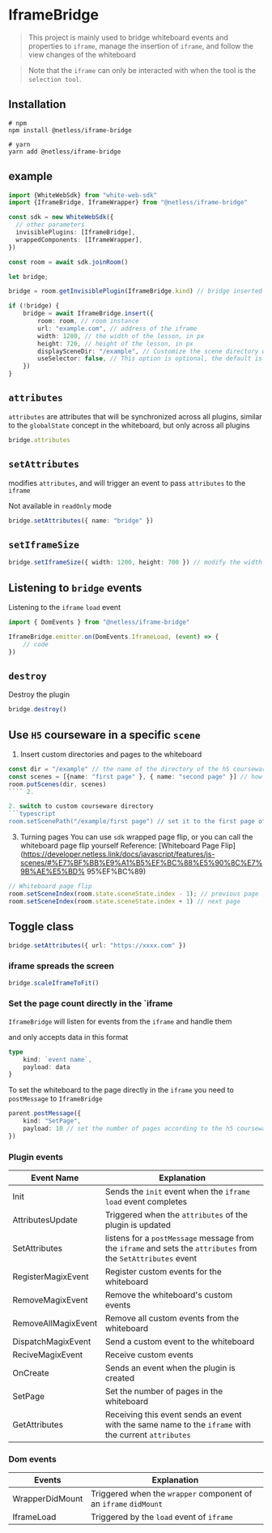 # IframeBridge

> This project is mainly used to bridge whiteboard events and properties to `iframe`, manage the insertion of `iframe`, and follow the view changes of the whiteboard

> Note that the `iframe` can only be interacted with when the tool is the `selection tool`.

## Installation
```
# npm
npm install @netless/iframe-bridge

# yarn
yarn add @netless/iframe-bridge
```

## example

``` typescript
import {WhiteWebSdk} from "white-web-sdk"
import {IframeBridge, IframeWrapper} from "@netless/iframe-bridge"

const sdk = new WhiteWebSdk({
  // other parameters
  invisiblePlugins: [IframeBridge],
  wrappedComponents: [IframeWrapper],
})

const room = await sdk.joinRoom()

let bridge;

bridge = room.getInvisiblePlugin(IframeBridge.kind) // bridge inserted once will be inserted automatically, so you need to get first to prevent duplicate insertion

if (!bridge) {
    bridge = await IframeBridge.insert({
        room: room, // room instance
        url: "example.com", // address of the iframe
        width: 1280, // the width of the lesson, in px
        height: 720, // height of the lesson, in px
        displaySceneDir: "/example", // Customize the scene directory where the h5 courseware is bound, if you switch to another directory, the courseware will be hidden automatically.
        useSelector: false, // This option is optional, the default is false, on will allow selector teaching aids to operate the courseware
    })
}
```

## `attributes`
``attributes`` are attributes that will be synchronized across all plugins, similar to the ``globalState`` concept in the whiteboard, but only across all plugins
```typescript
bridge.attributes
```

## ``setAttributes``
modifies `attributes`, and will trigger an event to pass `attributes` to the `iframe`

Not available in `readOnly` mode
```typescript
bridge.setAttributes({ name: "bridge" })
```

## `setIframeSize`
```typescript
bridge.setIframeSize({ width: 1200, height: 700 }) // modify the width and height of the iframe
```

## Listening to `bridge` events
Listening to the `iframe` `load` event
```typescript
import { DomEvents } from "@netless/iframe-bridge"

IframeBridge.emitter.on(DomEvents.IframeLoad, (event) => {
    // code
})
``` 

## ``destroy``
Destroy the plugin
```typescript
bridge.destroy()
```

## Use `H5` courseware in a specific `scene`

1. Insert custom directories and pages to the whiteboard
```typescript
const dir = "/example" // the name of the directory of the h5 courseware in the whiteboard, can be customized to any name, be careful not to duplicate the existing directory
const scenes = [{name: "first page" }, { name: "second page" }] // how many pages of the h5 courseware can be created, but they don't strictly correspond
room.putScenes(dir, scenes)
```` 2.

2. switch to custom courseware directory
```typescript
room.setScenePath("/example/first page") // set it to the first page of the courseware directory
```

3. Turning pages
You can use `sdk` wrapped page flip, or you can call the whiteboard page flip yourself
Reference: [Whiteboard Page Flip](https://developer.netless.link/docs/javascript/features/js-scenes/#%E7%BF%BB%E9%A1%B5%EF%BC%88%E5%90%8C%E7%9B%AE%E5%BD% 95%EF%BC%89)
```typescript
// Whiteboard page flip
room.setSceneIndex(room.state.sceneState.index - 1); // previous page
room.setSceneIndex(room.state.sceneState.index + 1) // next page
```

## Toggle class
```typescript
bridge.setAttributes({ url: "https://xxxx.com" })
```

### iframe spreads the screen
```typescript
bridge.scaleIframeToFit()
```

### Set the page count directly in the `iframe
``IframeBridge`` will listen for events from the ``iframe`` and handle them

and only accepts data in this format
```typescript
type
    kind: `event name`,
    payload: data
}
```

To set the whiteboard to the page directly in the `iframe` you need to `postMessage` to `IframeBridge`
```typescript
parent.postMessage({
    kind: "SetPage",
    payload: 10 // set the number of pages according to the h5 courseware
})
```

### Plugin events

| Event Name | Explanation |
| ------------------- | ------------------------------------------------------------ |
| Init | Sends the `init` event when the `iframe` `load` event completes |
| AttributesUpdate | Triggered when the `attributes` of the plugin is updated |
| SetAttributes | listens for a `postMessage` message from the `iframe` and sets the `attributes` from the `SetAttributes` event |
| RegisterMagixEvent | Register custom events for the whiteboard |
| RemoveMagixEvent | Remove the whiteboard's custom events |
| RemoveAllMagixEvent | Remove all custom events from the whiteboard |
| DispatchMagixEvent | Send a custom event to the whiteboard |
| ReciveMagixEvent | Receive custom events |
| OnCreate | Sends an event when the plugin is created |
| SetPage | Set the number of pages in the whiteboard
| GetAttributes | Receiving this event sends an event with the same name to the `iframe` with the current `attributes` |



### Dom events

| Events | Explanation |
| --------------- | -------------------------------------------- |
| WrapperDidMount | Triggered when the `wrapper` component of an `iframe` `didMount` |
| IframeLoad | Triggered by the `load` event of `iframe` |
